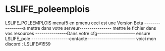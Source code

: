 # LSLIFE_poleemplois
LSLIFE_POLEEMPLOIS
menuf5 en pmenu ceci est une Version Beta
-----------------a mettre dans votre serveur----------------
mettre le fichier dans vos resources
----------------Dans votre cfg-------------------
ensure LSLIFE_pole
-------------------contacte------------------------
voici mon discord : LSLIFE#1559
